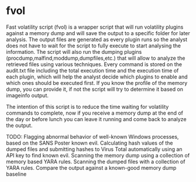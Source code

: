 # fvol

Fast volatility script (fvol) is a wrapper script that will run volatility plugins against a memory dump and will save the output to a specific folder for later analysis. The output files are generated as every plugin runs so the analyst does not have to wait for the script to fully execute to start analysing the information. The script will also run the dumping plugins (procdump,malfind,moddump,dumpfiles,etc.) that will allow to analyze the retrieved files using various techniques. Every command is stored on the audit.txt file including the total execution time and the execution time of each plugin, which will help the analyst decide which plugins to enable and which ones should be executed first. If you know the profile of the memory dump, you can provide it, if not the script will try to determine it based on imageinfo output.

The intention of this script is to reduce the time waiting for volatility commands to complete, now if you receive a memory dump at the end of the day or before lunch you can leave it running and come back to analyze the output. 


TODO:
Flagging abnormal behavior of well-known Windows processes, based on the SANS Poster known evil. 
Calculating hash values of the dumped files and submitting hashes to Virus Total automatically using an API key to find known evil. 
Scanning the memory dump using a collection of memory based YARA rules. 
Scanning the dumped files with a collection of YARA rules. 
Compare the output against a known-good memory dump baseline
